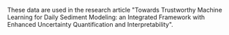 These data are used in the research article "Towards Trustworthy Machine Learning for Daily Sediment Modeling: an Integrated Framework with Enhanced Uncertainty Quantification and Interpretability".

